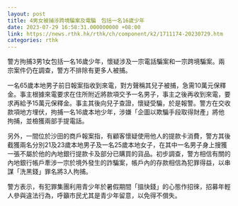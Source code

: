 ```yaml
---
layout: post
title: 4男女被捕涉跨境騙案及電騙　包括一名16歲少年
date: 2023-07-29 16:58:31.000000000 +08:00
link: https://news.rthk.hk/rthk/ch/component/k2/1711174-20230729.htm
categories: rthk
---
```


警方拘捕3男1女包括一名16歲少年，懷疑涉及一宗電話騙案和一宗跨境騙案。兩宗案件仍在調查，警方不排除有更多人被捕。

一名65歲本地男子前日報案指收到來電，對方聲稱其兒子被捕，急需10萬元保釋金。事主根據來電要求在住所附近將款項交予一名男子，事主之後再收到來電，要求再給予15萬元保釋金。事主其後向兒子查證，懷疑受騙，於是報警。警方在交收款項地方埋伏，拘捕一名16歲本地少年，涉嫌「企圖以欺騙手段取得財產」將他拘捕，並檢獲兩部手提電話。
 
另外，一間位於沙田的商戶報案指，有顧客懷疑使用他人的提款卡消費，警方其後截獲兩名分別21及23歲本地男子及一名25歲本地女子，在其中一名男子身上搜獲一張不屬於他的內地銀行提款卡及部分已購買的貨品。初步調查，警方相信有關的內地銀行帳戶牽涉一宗於境外發生的詐騙案，帳戶內的存款相信為犯罪得益，以串謀「洗黑錢」罪名將3人拘捕。
 
警方表示，有犯罪集團利用青少年於暑假期間「搵快錢」的心態作招徠，招募年輕人參與違法行為，呼籲市民尤其是青少年留意，以免得不償失。
